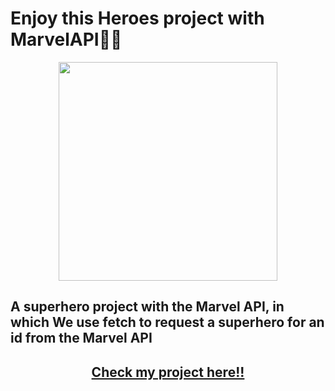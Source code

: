 # Enjoy this Heroes project with MarvelAPI🦸‍♀️ 


<p align="center" > <img height="350px" src="http://i.annihil.us/u/prod/marvel/i/mg/5/f0/6202ec6b09a91.jpg"/> </p>

## A superhero project with the Marvel API, in which We use fetch to request a superhero for an id from the Marvel API
 ## <p align="center" > <a  href="https://quizzical-wescoff-546775.netlify.app"> Check my project here!!  </a> </p>
